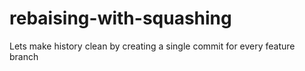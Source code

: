 # rebaising-with-squashing
Lets make history clean by creating a single commit for every feature branch
